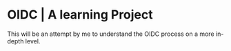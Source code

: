# OIDC | A learning Project
This will be an attempt by me to understand the OIDC process on a more in-depth level.